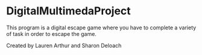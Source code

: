 # DigitalMultimedaProject
This program is a digital escape game where you have to complete a variety of task in order to escape the game.




Created by Lauren Arthur and Sharon Deloach
